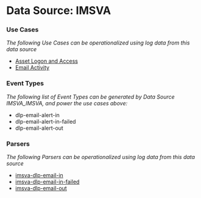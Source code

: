 Data Source: IMSVA
==================

### Use Cases

_The following Use Cases can be operationalized using log data from this data source_

* [Asset Logon and Access](usecase_asset_logon_and_access.md)
* [Email Activity](usecase_email_activity.md)


### Event Types

_The following list of Event Types can be generated by Data Source IMSVA_IMSVA, and power the use cases above:_

- dlp-email-alert-in
- dlp-email-alert-in-failed
- dlp-email-alert-out


### Parsers

_The following Parsers can be operationalized using log data from this data source_

* [imsva-dlp-email-in](parserContent_imsva-dlp-email-in.md)
* [imsva-dlp-email-in-failed](parserContent_imsva-dlp-email-in-failed.md)
* [imsva-dlp-email-out](parserContent_imsva-dlp-email-out.md)

